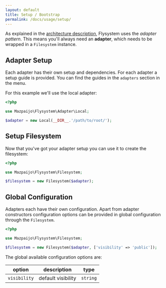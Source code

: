 ```yaml
---
layout: default
title: Setup / Bootstrap
permalink: /docs/usage/setup/
---
```


As explained in the [architecture description](/docs/architecture/), Flysystem uses
the _adapter pattern_. This means you'll always need an __adapter__, which needs to
be wrapped in a `Filesystem` instance. 

## Adapter Setup

Each adapter has their own setup and dependencies. For each adapter a setup guide is
provided. You can find the guides in the `adapters` section in the menu.

For this example we'll use the local adapter:

```php
<?php

use Mazpaijo\Flysystem\Adapter\Local;

$adapter = new Local(__DIR__.'/path/to/root/');
```

## Setup Filesystem

Now that you've got your adapter setup you can use it to create the filesystem:

```php
<?php

use Mazpaijo\Flysystem\Filesystem;

$filesystem = new Filesystem($adapter);
```

## Global Configuration

Adapters each have their own configuration. Apart from adapter constructors configuration
options can be provided in global configuration through the `Filesystem`.

```php
<?php

use Mazpaijo\Flysystem\Filesystem;

$filesystem = new Filesystem($adapter, ['visibility' => 'public']);
```

The global available configuration options are:

option        | description              | type
------------- | ------------------------ | -----------
`visibility`  | default visibility       | `string`